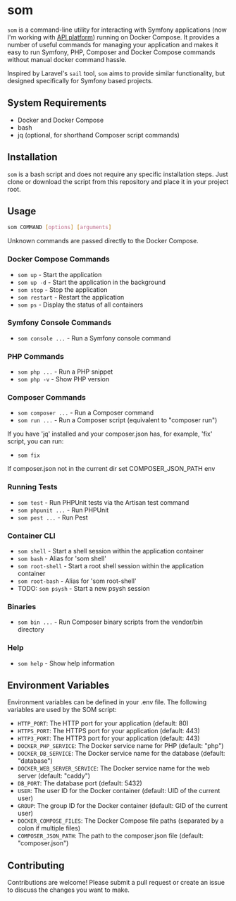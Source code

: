 # som

`som` is a command-line utility for interacting with Symfony applications (now I'm working with [API platform](https://api-platform.com/)) running on Docker Compose. It provides a number of useful commands for managing your application and makes it easy to run Symfony, PHP, Composer and Docker Compose commands without manual docker command hassle.

Inspired by Laravel's `sail` tool, `som` aims to provide similar functionality, but designed specifically for Symfony based projects.

## System Requirements
- Docker and Docker Compose
- bash
- jq (optional, for shorthand Composer script commands)

## Installation

`som` is a bash script and does not require any specific installation steps. Just clone or download the script from this repository and place it in your project root.

## Usage

```bash
som COMMAND [options] [arguments]
```

Unknown commands are passed directly to the Docker Compose.

### Docker Compose Commands

- `som up` - Start the application
- `som up -d` - Start the application in the background
- `som stop` - Stop the application
- `som restart` - Restart the application
- `som ps` - Display the status of all containers

### Symfony Console Commands

- `som console ...` - Run a Symfony console command

### PHP Commands

- `som php ...` - Run a PHP snippet
- `som php -v` - Show PHP version

### Composer Commands

- `som composer ...` - Run a Composer command
- `som run ...` - Run a Composer script (equivalent to "composer run")

If you have 'jq' installed and your composer.json has, for example, 'fix' script, you can run:
- `som fix`

If composer.json not in the current dir set COMPOSER_JSON_PATH env

### Running Tests

- `som test` - Run PHPUnit tests via the Artisan test command
- `som phpunit ...` - Run PHPUnit
- `som pest ...` - Run Pest

### Container CLI

- `som shell` - Start a shell session within the application container
- `som bash` - Alias for 'som shell'
- `som root-shell` - Start a root shell session within the application container
- `som root-bash` - Alias for 'som root-shell'
- TODO: `som psysh` - Start a new psysh session

### Binaries

- `som bin ...` - Run Composer binary scripts from the vendor/bin directory

### Help

- `som help` - Show help information

## Environment Variables

Environment variables can be defined in your .env file. The following variables are used by the SOM script:

- `HTTP_PORT`: The HTTP port for your application (default: 80)
- `HTTPS_PORT`: The HTTPS port for your application (default: 443)
- `HTTP3_PORT`: The HTTP3 port for your application (default: 443)
- `DOCKER_PHP_SERVICE`: The Docker service name for PHP (default: "php")
- `DOCKER_DB_SERVICE`: The Docker service name for the database (default: "database")
- `DOCKER_WEB_SERVER_SERVICE`: The Docker service name for the web server (default: "caddy")
- `DB_PORT`: The database port (default: 5432)
- `USER`: The user ID for the Docker container (default: UID of the current user)
- `GROUP`: The group ID for the Docker container (default: GID of the current user)
- `DOCKER_COMPOSE_FILES`: The Docker Compose file paths (separated by a colon if multiple files)
- `COMPOSER_JSON_PATH`: The path to the composer.json file (default: "composer.json")

## Contributing

Contributions are welcome! Please submit a pull request or create an issue to discuss the changes you want to make.
